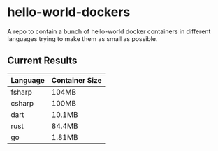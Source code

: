 # hello-world-dockers
A repo to contain a bunch of hello-world docker containers in different languages trying to make them as small as possible.

## Current Results
| Language | Container Size |
| -------- | -------------- |
| fsharp   | 104MB          |
| csharp   | 100MB          |
| dart     | 10.1MB         |
| rust     | 84.4MB         |
| go       | 1.81MB         |